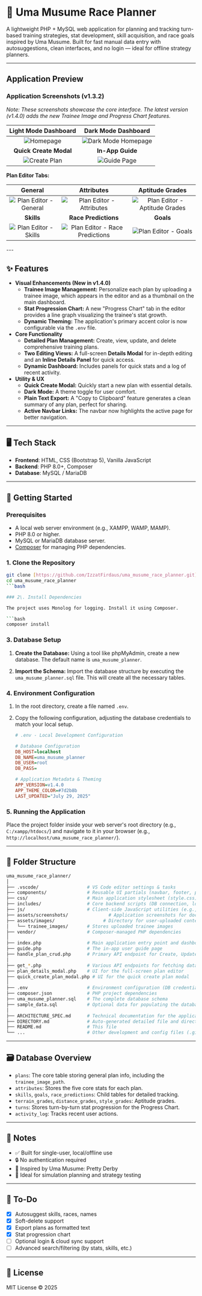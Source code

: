 # 🐎 Uma Musume Race Planner

A lightweight PHP + MySQL web application for planning and tracking turn-based training strategies, stat development, skill acquisition, and race goals inspired by Uma Musume. Built for fast manual data entry with autosuggestions, clean interfaces, and no login — ideal for offline strategy planners.

---

## Application Preview

### Application Screenshots (v1.3.2)

_Note: These screenshots showcase the core interface. The latest version (v1.4.0) adds the new Trainee Image and Progress Chart features._

|             Light Mode Dashboard             |                     Dark Mode Dashboard                      |
| :------------------------------------------: | :----------------------------------------------------------: |
|     ![Homepage](assets/screenshots/Homepage.png)     | ![Dark Mode Homepage](assets/screenshots/Dark%20Mode%20Homepage.png) |
|            **Quick Create Modal**            |                       **In-App Guide**                       |
| ![Create Plan](assets/screenshots/Create%20Plan.png) |             ![Guide Page](assets/screenshots/Guide.png)              |

**Plan Editor Tabs:**

|                              General                               |                                       Attributes                                       |                                   Aptitude Grades                                    |
| :----------------------------------------------------------------: | :------------------------------------------------------------------------------------: | :----------------------------------------------------------------------------------: |
| ![Plan Editor - General](assets/screenshots/001_GENERAL%20Edit%20Plan.png) |        ![Plan Editor - Attributes](assets/screenshots/002_ATTRIBUTES%20Edit%20Plan.png)        | ![Plan Editor - Aptitude Grades](assets/screenshots/003_APTITUDE%20GRADES%20Edit%20Plan.png) |
|                             **Skills**                             |                                  **Race Predictions**                                  |                                      **Goals**                                       |
|  ![Plan Editor - Skills](assets/screenshots/004_SKILLS%20Edit%20Plan.png)  | ![Plan Editor - Race Predictions](assets/screenshots/005_RACE%20PREDICTIONS%20Edit%20Plan.png) |            ![Plan Editor - Goals](assets/screenshots/006_GOALS%20Edit%20Plan.png)            |

</details>
---

## ✨ Features

- **Visual Enhancements (New in v1.4.0)**
  - **Trainee Image Management:** Personalize each plan by uploading a trainee image, which appears in the editor and as a thumbnail on the main dashboard.
  - **Stat Progression Chart:** A new "Progress Chart" tab in the editor provides a line graph visualizing the trainee's stat growth.
  - **Dynamic Theming:** The application's primary accent color is now configurable via the `.env` file.
- **Core Functionality**
  - **Detailed Plan Management:** Create, view, update, and delete comprehensive training plans.
  - **Two Editing Views:** A full-screen **Details Modal** for in-depth editing and an **Inline Details Panel** for quick access.
  - **Dynamic Dashboard:** Includes panels for quick stats and a log of recent activity.
- **Utility & UX**
  - **Quick Create Modal:** Quickly start a new plan with essential details.
  - **Dark Mode:** A theme toggle for user comfort.
  - **Plain Text Export:** A "Copy to Clipboard" feature generates a clean summary of any plan, perfect for sharing.
  - **Active Navbar Links:** The navbar now highlights the active page for better navigation.

---

## 🖥️ Tech Stack

- **Frontend**: HTML, CSS (Bootstrap 5), Vanilla JavaScript
- **Backend**: PHP 8.0+, Composer
- **Database**: MySQL / MariaDB

---

## 🚀 Getting Started

### Prerequisites

- A local web server environment (e.g., XAMPP, WAMP, MAMP).
- PHP 8.0 or higher.
- MySQL or MariaDB database server.
- [Composer](https://getcomposer.org/) for managing PHP dependencies.

### 1. Clone the Repository

```bash
git clone [https://github.com/IzzatFirdaus/uma_musume_race_planner.git](https://github.com/IzzatFirdaus/uma_musume_race_planner.git)
cd uma_musume_race_planner
```bash

### 2\. Install Dependencies

The project uses Monolog for logging. Install it using Composer.

```bash
composer install
```

### 3\. Database Setup

1. **Create the Database:** Using a tool like phpMyAdmin, create a new database. The default name is `uma_musume_planner`.

2. **Import the Schema:** Import the database structure by executing the `uma_musume_planner.sql` file. This will create all the necessary tables.

### 4\. Environment Configuration

1. In the root directory, create a file named `.env`.

2. Copy the following configuration, adjusting the database credentials to match your local setup.

    ```ini
    # .env - Local Development Configuration

    # Database Configuration
    DB_HOST=localhost
    DB_NAME=uma_musume_planner
    DB_USER=root
    DB_PASS=

    # Application Metadata & Theming
    APP_VERSION=v1.4.0
    APP_THEME_COLOR=#7d2b8b
    LAST_UPDATED="July 29, 2025"
    ```

### 5\. Running the Application

Place the project folder inside your web server's root directory (e.g., `C:/xampp/htdocs/`) and navigate to it in your browser (e.g., `http://localhost/uma_musume_race_planner/`).

---

## 📁 Folder Structure

```bash
uma_musume_race_planner/
│
├── .vscode/                  # VS Code editor settings & tasks
├── components/               # Reusable UI partials (navbar, footer, plan list, etc.)
├── css/                      # Main application stylesheet (style.css)
├── includes/                 # Core backend scripts (DB connection, logger)
├── js/                       # Client-side JavaScript utilities (e.g., autosuggest.js)
├── assets/screenshots/               # Application screenshots for documentation
├── assets/images/                  # Directory for user-uploaded content
│   └── trainee_images/       # Stores uploaded trainee images
├── vendor/                   # Composer-managed PHP dependencies
│
├── index.php                 # Main application entry point and dashboard UI
├── guide.php                 # The in-app user guide page
├── handle_plan_crud.php      # Primary API endpoint for Create, Update, & Delete operations
│
├── get_*.php                 # Various API endpoints for fetching data (e.g., get_plans.php)
├── plan_details_modal.php    # UI for the full-screen plan editor
├── quick_create_plan_modal.php # UI for the quick create plan modal
│
├── .env                      # Environment configuration (DB credentials, app settings)
├── composer.json             # PHP project dependencies
├── uma_musume_planner.sql    # The complete database schema
├── sample_data.sql           # Optional data for populating the database
│
├── ARCHITECTURE_SPEC.md      # Technical documentation for the application's design
├── DIRECTORY.md              # Auto-generated detailed file and directory listing
├── README.md                 # This file
└── ...                       # Other development and config files (.gitignore, phpcs.xml, etc.)
```

---

## 🗃️ Database Overview

- `plans`: The core table storing general plan info, including the `trainee_image_path`.
- `attributes`: Stores the five core stats for each plan.
- `skills`, `goals`, `race_predictions`: Child tables for detailed tracking.
- `terrain_grades`, `distance_grades`, `style_grades`: Aptitude grades.
- `turns`: Stores turn-by-turn stat progression for the Progress Chart.
- `activity_log`: Tracks recent user actions.

---

## 📌 Notes

- ✅ Built for single-user, local/offline use
- 🔒 No authentication required
- 🐣 Inspired by Uma Musume: Pretty Derby
- 🧪 Ideal for simulation planning and strategy testing

---

## 🧩 To-Do

- [x] Autosuggest skills, races, names
- [x] Soft-delete support
- [x] Export plans as formatted text
- [x] Stat progression chart
- [ ] Optional login & cloud sync support
- [ ] Advanced search/filtering (by stats, skills, etc.)

---

## 📜 License

MIT License © 2025
